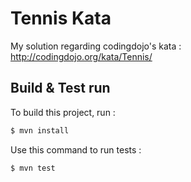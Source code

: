 # Tennis Kata
My solution regarding codingdojo's kata : http://codingdojo.org/kata/Tennis/

## Build & Test run

To build this project, run :
```sh
$ mvn install
```

Use this command to run tests :
```sh
$ mvn test
```